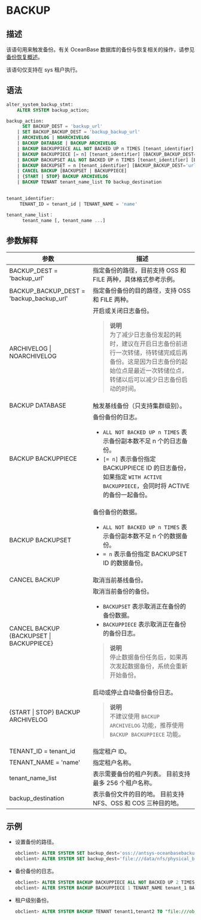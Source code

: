 # BACKUP

## 描述

该语句用来触发备份。有关 OceanBase 数据库的备份与恢复相关的操作，请参见 [备份恢复概述](../../../../1500.oceanbase-database-overview/1200.data-reliability-and-high-availability/500.backup-and-recovery/100.overview-of-backup-and-recovery.md)。

该语句仅支持在 sys 租户执行。

## 语法

```sql
alter_system_backup_stmt:
    ALTER SYSTEM backup_action;

backup_action:
      SET BACKUP_DEST = 'backup_url' 
    | SET BACKUP_BACKUP_DEST = 'backup_backup_url'
    | ARCHIVELOG | NOARCHIVELOG
    | BACKUP DATABASE | BACKUP ARCHIVELOG
    | BACKUP BACKUPPIECE ALL NOT BACKED UP n TIMES [tenant_identifier] [BACKUP_BACKUP_DEST='url']
    | BACKUP BACKUPPIECE [= n] [tenant_identifier] [BACKUP_BACKUP_DEST='url'] [WITH ACTIVE BACKUPPIECE]
    | BACKUP BACKUPSET ALL NOT BACKED UP n TIMES [tenant_identifier] [BACKUP_BACKUP_DEST='url']
    | BACKUP BACKUPSET = n [tenant_identifier] [BACKUP_BACKUP_DEST='url']
    | CANCEL BACKUP [BACKUPSET | BACKUPPIECE]
    | {START | STOP} BACKUP ARCHIVELOG
    | BACKUP TENANT tenant_name_list TO backup_destination
   

tenant_identifier:
     TENANT_ID = tenant_id | TENANT_NAME = 'name'

tenant_name_list：
      tenant_name [, tenant_name ...]
```

## 参数解释

|    **参数**    |           **描述**           |
|------------------------------------------|------------------------------------------------------------------------------------------------------------------------------------------------------------------------------------------------------------------------------------------------------------------------------------------------------------------------------------------------|
| BACKUP_DEST = 'backup_url' | 指定备份的路径，目前支持 OSS 和 FILE 两种，具体格式参考示例。     |
| BACKUP_BACKUP_DEST = 'backup_backup_url' | 指定备份备份的目的路径，支持 OSS 和 FILE 两种。            |
| ARCHIVELOG \| NOARCHIVELOG | 开启或关闭日志备份。<blockquote> **说明**</br>  为了减少日志备份发起的耗时，建议在开启日志备份前进行一次转储，待转储完成后再备份。这是因为日志备份的起始位点是最近一次转储位点，转储以后可以减少日志备份启动的时间。  </blockquote>    |
| BACKUP DATABASE            | 触发基线备份（只支持集群级别）。           |
| BACKUP BACKUPPIECE         | 备份备份的日志。 <ul><li>`ALL NOT BACKED UP n TIMES` 表示备份副本数不足 n 个的日志备份。</li><li> `[= n]` 表示备份指定 BACKUPPIECE ID 的日志备份，如果指定 `WITH ACTIVE BACKUPPIECE`，会同时将 ACTIVE 的备份一起备份。 </li></ul> |
| BACKUP BACKUPSET           | 备份备份的数据。<ul><li>`ALL NOT BACKED UP n TIMES` 表示备份副本数不足 n 个的数据备份。</li><li> `= n` 表示备份指定 BACKUPSET ID 的数据备份。</li></ul> |
| CANCEL BACKUP              | 取消当前基线备份。    |
| CANCEL BACKUP {BACKUPSET \| BACKUPPIECE} | 取消当前备份的备份。 <ul><li>`BACKUPSET` 表示取消正在备份的备份数据。</li><li>`BACKUPPIECE` 表示取消正在备份的备份日志。</li></ul>  <blockquote>  **说明** </br> 停止数据备份任务后，如果再次发起数据备份，系统会重新开始备份。 </blockquote> |
| {START \| STOP} BACKUP ARCHIVELOG        | 启动或停止自动备份备份日志。 <blockquote>**说明** </br> 不建议使用 `BACKUP ARCHIVELOG` 功能，推荐使用 `BACKUP BACKUPPIECE` 功能。 </blockquote>       |
| TENANT_ID = tenant_id      | 指定租户 ID。     |
| TENANT_NAME = 'name'       | 指定租户名称。      |
| tenant_name_list           | 表示需要备份的租户列表。 目前支持最多 256 个租户名称。         |
| backup_destination         | 表示备份文件的目的地。 目前支持 NFS、OSS 和 COS 三种目的地。  |

## 示例

* 设置备份的路径。

  ```sql
  obclient> ALTER SYSTEM SET backup_dest='oss://antsys-oceanbasebackup/backup_dir?host=xxx&access_id=xxx&access_key=xxx';
  obclient> ALTER SYSTEM SET backup_dest='file:///data/nfs/physical_backup_dir';
  ```

* 备份备份的日志。

  ```sql
  obclient> ALTER SYSTEM BACKUP BACKUPPIECE ALL NOT BACKED UP 2 TIMES BACKUP_BACKUP_DEST= 'file:///ob_backup_backup/ob_cluster_1_backup_piece_20200125';
  obclient> ALTER SYSTEM BACKUP BACKUPPIECE 1 TENANT_NAME tenant_1 BACKUP_BACKUP_DEST= 'file:///ob_backup_backup/ob_cluster_1_backup_piece_20200225';
  ```

* 租户级别备份。

  ```sql
  obclient> ALTER SYSTEM BACKUP TENANT tenant1,tenant2 TO "file:///ob_backup/";
  ```
